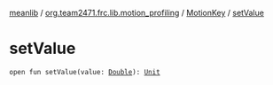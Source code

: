 [meanlib](../../index.md) / [org.team2471.frc.lib.motion_profiling](../index.md) / [MotionKey](index.md) / [setValue](./set-value.md)

# setValue

`open fun setValue(value: `[`Double`](https://kotlinlang.org/api/latest/jvm/stdlib/kotlin/-double/index.html)`): `[`Unit`](https://kotlinlang.org/api/latest/jvm/stdlib/kotlin/-unit/index.html)